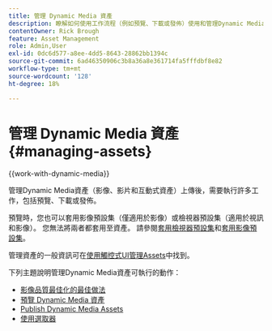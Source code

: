 ```yaml
---
title: 管理 Dynamic Media 資產
description: 瞭解如何使用工作流程（例如預覽、下載或發佈）使用和管理Dynamic Media資產。
contentOwner: Rick Brough
feature: Asset Management
role: Admin,User
exl-id: 0dc6d577-a8ee-4dd5-8643-28862bb1394c
source-git-commit: 6ad46350906c3b8a36a8e361714fa5fffdbf8e82
workflow-type: tm+mt
source-wordcount: '128'
ht-degree: 18%

---
```


# 管理 Dynamic Media 資產 {#managing-assets}

{{work-with-dynamic-media}}

管理Dynamic Media資產（影像、影片和互動式資產）上傳後，需要執行許多工作，包括預覽、下載或發佈。

預覽時，您也可以套用影像預設集（僅適用於影像）或檢視器預設集（適用於視訊和影像）。 您無法將兩者都套用至資產。 請參閱[套用檢視器預設集](viewer-presets.md)和[套用影像預設集](image-presets.md)。

管理資產的一般資訊可在[使用觸控式UI管理Assets](/help/assets/manage-digital-assets.md)中找到。

下列主題說明管理Dynamic Media資產可執行的動作：

* [影像品質最佳化的最佳做法](best-practices-for-optimizing-the-quality-of-your-images.md)
* [預覽 Dynamic Media 資產](previewing-assets.md)
* [Publish Dynamic Media Assets](publishing-dynamicmedia-assets.md)
* [使用選取器](working-with-selectors.md)
